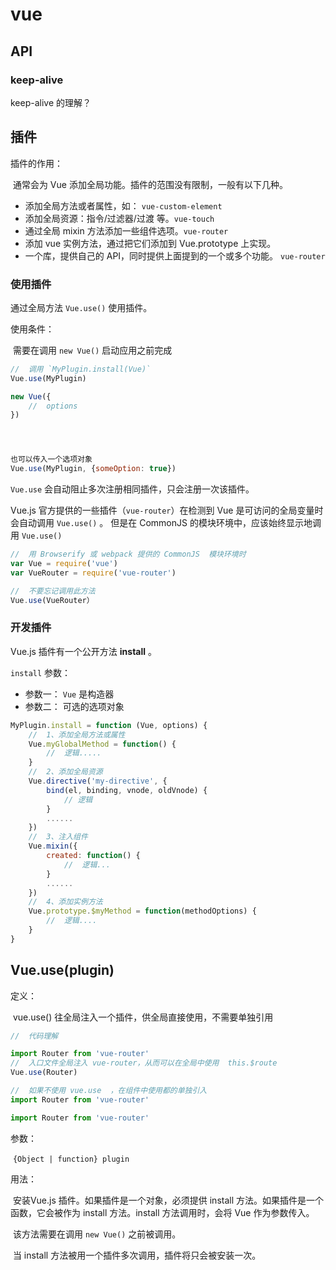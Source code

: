 # vue

## API

### keep-alive

keep-alive 的理解？

>

## 插件

插件的作用：

​	通常会为 Vue 添加全局功能。插件的范围没有限制，一般有以下几种。

- 添加全局方法或者属性，如： `vue-custom-element`
- 添加全局资源：指令/过滤器/过渡 等。`vue-touch`
- 通过全局 mixin 方法添加一些组件选项。`vue-router`
- 添加 vue 实例方法，通过把它们添加到 Vue.prototype 上实现。
- 一个库，提供自己的 API，同时提供上面提到的一个或多个功能。 `vue-router`

### 使用插件

通过全局方法 `Vue.use()` 使用插件。

使用条件：

​	需要在调用 `new Vue()` 启动应用之前完成

~~~js
//  调用 `MyPlugin.install(Vue)`
Vue.use(MyPlugin)

new Vue({
    //  options
})




也可以传入一个选项对象
Vue.use(MyPlugin, {someOption: true})
~~~

`Vue.use` 会自动阻止多次注册相同插件，只会注册一次该插件。

Vue.js 官方提供的一些插件（`vue-router`）在检测到 Vue 是可访问的全局变量时会自动调用 `Vue.use()` 。 但是在 CommonJS 的模块环境中，应该始终显示地调用 `Vue.use()`

~~~js
//  用 Browserify 或 webpack 提供的 CommonJS  模块环境时
var Vue = require('vue')
var VueRouter = require('vue-router')

//  不要忘记调用此方法
Vue.use(VueRouter）
~~~

### 开发插件

Vue.js 插件有一个公开方法 **install** 。 

`install` 参数：

- 参数一：         `Vue` 是构造器
- 参数二：         可选的选项对象

~~~js
MyPlugin.install = function (Vue, options) {
    //  1、添加全局方法或属性
    Vue.myGlobalMethod = function() {
        //  逻辑.....
    }
    //  2、添加全局资源
    Vue.directive('my-directive', {
        bind(el, binding, vnode, oldVnode) {
            // 逻辑
        }
        ......
    })
    //  3、注入组件
    Vue.mixin({
        created: function() {
            //  逻辑...
        }
        ......
    })
    //  4、添加实例方法
    Vue.prototype.$myMethod = function(methodOptions) {
        //  逻辑....
    }
}
~~~

## Vue.use(plugin)

定义：

​	vue.use() 往全局注入一个插件，供全局直接使用，不需要单独引用

~~~js
//  代码理解

import Router from 'vue-router'
//  入口文件全局注入 vue-router，从而可以在全局中使用  this.$route
Vue.use(Router)

//  如果不使用 vue.use  ，在组件中使用都的单独引入
import Router from 'vue-router'

import Router from 'vue-router'
~~~

参数： 

​	`{Object | function} plugin`

用法：

​	安装Vue.js 插件。如果插件是一个对象，必须提供 install 方法。如果插件是一个函数，它会被作为 install 方法。install 方法调用时，会将 Vue 作为参数传入。

​	该方法需要在调用 `new Vue()` 之前被调用。

​	当 install 方法被用一个插件多次调用，插件将只会被安装一次。